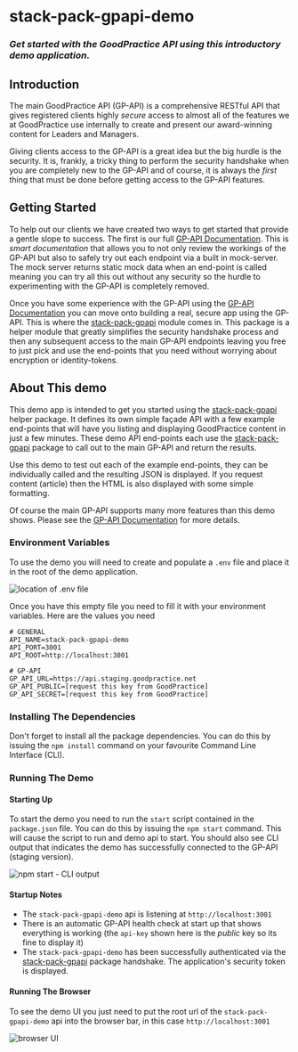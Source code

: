 # stack-pack-gpapi-demo
### _Get started with the GoodPractice API using this introductory demo application._

## Introduction
The main GoodPractice API (GP-API) is a comprehensive RESTful API that gives registered clients highly _secure_ access to almost all of the features we at GoodPractice use internally to create and present our award-winning content for Leaders and Managers.

Giving clients access to the GP-API is a great idea but the big hurdle is the security. It is, frankly, a tricky thing to perform the security handshake when you are completely new to the GP-API and of course, it is always the _first_ thing that must be done before getting access to the GP-API features.

## Getting Started
To help out our clients we have created two ways to get started that provide a gentle slope to success. The first is our full [GP-API Documentation](http://docs.goodpracticeapi.apiary.io/). This is _smart documentation_ that allows you to not only review the workings of the GP-API but also to safely try out each endpoint via a built in mock-server. The mock server returns static mock data when an end-point is called meaning you can try all this out without any security so the hurdle to experimenting with the GP-API is completely removed.

Once you have some experience with the GP-API using the [GP-API Documentation](http://docs.goodpracticeapi.apiary.io/) you can move onto building a real, secure app using the GP-API. This is where the [stack-pack-gpapi](https://github.com/gp-technical/stack-pack-gpapi) module comes in. This package is a helper module that greatly simplifies the security handshake process and then any subsequent access to the main GP-API endpoints leaving you free to just pick and use the end-points that you need without worrying about encryption or identity-tokens.

## About This demo
This demo app is intended to get you started using the [stack-pack-gpapi](https://github.com/gp-technical/stack-pack-gpapi) helper package. It defines its own simple façade API with a few example end-points that will have you listing and displaying GoodPractice content in just a few minutes. These demo API end-points each use the [stack-pack-gpapi](https://github.com/gp-technical/stack-pack-gpapi) package to call out to the main GP-API and return the results.

Use this demo to test out each of the example end-points, they can be individually called and the resulting JSON is displayed. If you request content (article) then the HTML is also displayed with some simple formatting.

Of course the main  GP-API supports many more features than this demo shows. Please see the [GP-API Documentation](http://docs.goodpracticeapi.apiary.io/) for more details.

### Environment Variables
To use the demo you will need to create and populate a `.env` file and place it in the root of the demo application.

![location of .env file](https://s4.postimg.org/4bq9rahh9/stack-pack-gpapi-demo_env_file_location.png)

Once you have this empty file you need to fill it with your environment variables. Here are the values you need

```
# GENERAL
API_NAME=stack-pack-gpapi-demo
API_PORT=3001
API_ROOT=http://localhost:3001

# GP-API
GP_API_URL=https://api.staging.goodpractice.net
GP_API_PUBLIC=[request this key from GoodPractice]
GP_API_SECRET=[request this key from GoodPractice]
```
### Installing The Dependencies
Don't forget to install all the package dependencies. You can do this by issuing the `npm install` command on your favourite Command Line Interface (CLI).

### Running The Demo

#### Starting Up
To start the demo you need to run the `start` script contained in the `package.json` file. You can do this by issuing the `npm start` command. This will cause the script to run and demo api to start. You should also see CLI output that indicates the demo has successfully connected to the GP-API (staging version).

![npm start - CLI output](https://s1.postimg.org/3px7u7n1b/stack-pack-gpapi-demo_start_cli_output.png)

#### Startup Notes
* The `stack-pack-gpapi-demo` api is listening at `http://localhost:3001`
* There is an automatic GP-API health check at start up that shows everything is working (the `api-key` shown here is the *public* key so its fine to display it)
* The `stack-pack-gpapi-demo` has been successfully authenticated via the [stack-pack-gpapi](https://github.com/gp-technical/stack-pack-gpapi) package handshake. The application's security token is displayed.

#### Running The Browser

To see the demo UI you just need to put the root url of the `stack-pack-gpapi-demo` api into the browser bar, in this case `http://localhost:3001`

![browser UI](https://s4.postimg.org/tcphy8nzh/stack-pack-gpapi-demo_browser.png)
